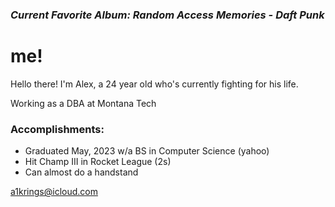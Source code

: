 ### <i>Current Favorite Album: Random Access Memories - Daft Punk </i>

# me!
Hello there! I'm Alex, a 24 year old who's currently fighting for his life. 

Working as a DBA at Montana Tech

### Accomplishments: 
- Graduated May, 2023 w/a BS in Computer Science (yahoo)
- Hit Champ III in Rocket League (2s)
- Can almost do a handstand


a1krings@icloud.com

